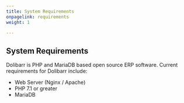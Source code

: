 ```yaml
---
title: System Requirements
onpagelink: requirements
weight: 1

---
```


System Requirements
-------------------

Dolibarr is PHP and MariaDB based open source ERP software. Current requirements for Dolibarr include:

- Web Server (Nginx / Apache)
- PHP 7.1 or greater
- MariaDB
 